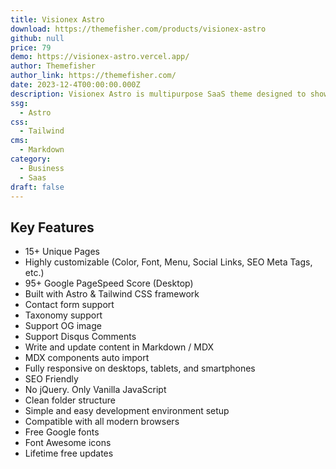 ```yaml
---
title: Visionex Astro
download: https://themefisher.com/products/visionex-astro
github: null
price: 79
demo: https://visionex-astro.vercel.app/
author: Themefisher
author_link: https://themefisher.com/
date: 2023-12-4T00:00:00.000Z
description: Visionex Astro is multipurpose SaaS theme designed to showcase any SaaS product or solution.
ssg:
  - Astro
css:
  - Tailwind
cms:
  - Markdown
category:
  - Business
  - Saas
draft: false
---
```


## Key Features

- 15+ Unique Pages
- Highly customizable (Color, Font, Menu, Social Links, SEO Meta Tags, etc.)
- 95+ Google PageSpeed Score (Desktop)
- Built with Astro & Tailwind CSS framework
- Contact form support
- Taxonomy support
- Support OG image
- Support Disqus Comments
- Write and update content in Markdown / MDX
- MDX components auto import
- Fully responsive on desktops, tablets, and smartphones
- SEO Friendly
- No jQuery. Only Vanilla JavaScript
- Clean folder structure
- Simple and easy development environment setup
- Compatible with all modern browsers
- Free Google fonts
- Font Awesome icons
- Lifetime free updates

